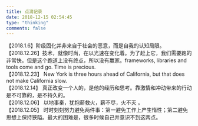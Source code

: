 ```yaml
---
title: 点滴记录
date: 2018-12-15 02:54:45
type: "thinking"
comments: false
---
```

【2018.1.6】阶级固化并非来自于社会的恶意，而是自我的认知局限。   
【2018.12.26】技术，就像时尚，在以光速在变化着。为了赶上它，我们需要跑的非常快。但是这个跑道上没有终点，所以没有赢家。frameworks, libraries and tools come and go. Time is precious.  
【2018.12.23】
New York is three hours ahead of California, but that does not make California slow.  
【2018.12.14】
真正改变一个人的，是他的经历和思考。靠激情和冲动带来的行动是不可靠的，是不持久的。  
【2018.12.06】
以地事秦，犹抱薪救火，薪不尽，火不灭 ​​​。​  
【2018.12.05】
时时刻刻努力避免两件事：第一避免工作上产生惰性；第二避免思想上保持狭隘。最大的困难是，很多时候自己并意识不到这两点。 ​​​​
